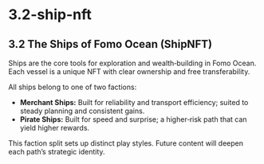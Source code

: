 # 3.2-ship-nft



## 3.2 The Ships of Fomo Ocean (ShipNFT)

Ships are the core tools for exploration and wealth‑building in Fomo Ocean. Each vessel is a unique NFT with clear ownership and free transferability.

All ships belong to one of two factions:

* **Merchant Ships:** Built for reliability and transport efficiency; suited to steady planning and consistent gains.
* **Pirate Ships:** Built for speed and surprise; a higher‑risk path that can yield higher rewards.

This faction split sets up distinct play styles. Future content will deepen each path’s strategic identity.
